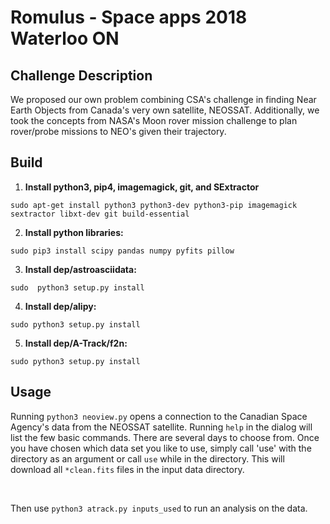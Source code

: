 # Romulus - Space apps 2018 Waterloo ON
## Challenge Description
We proposed our own problem combining CSA's challenge in finding Near Earth Objects
from Canada's very own satellite, NEOSSAT. Additionally, we took the concepts from
 NASA's Moon rover mission challenge to plan rover/probe missions to NEO's given their trajectory.
 
 ## Build
 
 1. **Install python3, pip4, imagemagick, git, and SExtractor**

`sudo apt-get install python3 python3-dev python3-pip imagemagick sextractor libxt-dev git build-essential`

2. **Install python libraries:**

`sudo pip3 install scipy pandas numpy pyfits pillow`

3. **Install dep/astroasciidata:**

`sudo  python3 setup.py install`

4. **Install dep/alipy:**

`sudo python3 setup.py install`

5. **Install dep/A-Track/f2n:**

`sudo python3 setup.py install`


## Usage

Running `python3 neoview.py` opens a connection to the Canadian Space Agency's data from the NEOSSAT satellite. 
Running `help` in the dialog will list the few basic commands.
There are several days to choose from. Once you have chosen which data set you like to use, simply call 'use' with
the directory as an argument or call `use` while in the directory. This will download all `*clean.fits` files in the 
input data directory.

<br>

Then use `python3 atrack.py inputs_used` to run an analysis on the data. 
